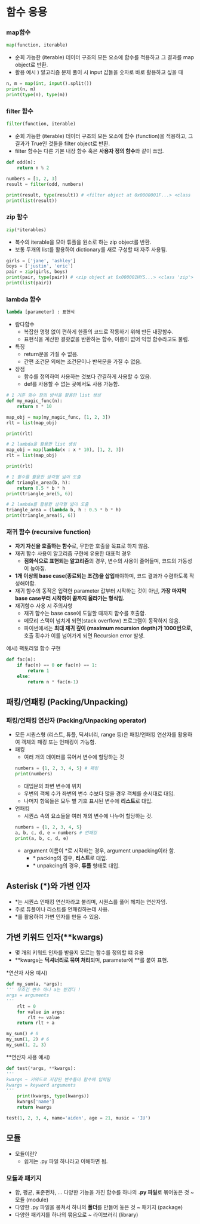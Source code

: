 함수 응용
=========
### map함수
```python
map(function, iterable)
```
- 순회 가능한 (iterable) 데이터 구조의 모든 요소에 함수를 적용하고 그 결과를 map object로 반환.
- 활용 예시 ) 알고리즘 문제 풀이 시 input 값들을 숫자로 바로 활용하고 싶을 때

```python
n, m = map(int, input().split())
print(n, m)
print(type(n), type(m))
```

### filter 함수
```python 
filter(function, iterable)
```
- 순회 가능한 (iterable) 데이터 구조의 모든 요소에 함수 (function)을 적용하고, 그 결과가 True인 것들을 filter object로 반환.
- filter 함수는 다른 기본 내장 함수 혹은 **사용자 정의 함수**와 같이 쓰임.

```python 
def odd(n):
    return n % 2

numbers = [1, 2, 3]
result = filter(odd, numbers)

print(result, type(result)) # <filter object at 0x0000001F...> <class 'filter'>
print(list(result))
```

### zip 함수

```python 
zip(*iterables)
```

- 복수의 iterable을 모아 튜플을 원소로 하는 zip object를 반환.
- 보통 두개의 list를 활용하여 dictionary를 새로 구성할 때 자주 사용됨.

```python
girls = ['jane', 'ashley']
boys = ['justin', 'eric']
pair = zip(girls, boys)
print(pair, type(pair)) # <zip object at 0x000001HYS...> <class 'zip'>
print(list(pair))
```
### lambda 함수
```python
lambda [parameter] : 표현식
```
- 람다함수
  - 복잡한 명령 없이 편하게 한줄의 코드로 작동하기 위해 만든 내장함수.
  -   표현식을 계산한 결괏값을 반환하는 함수, 이름이 없어 익명 함수라고도 불림.
- 특징
  -   return문을 가질 수 없음.
  -   간편 조건문 외에는 조건문이나 반복문을 가질 수 없음. 
- 장점
  - 함수를 정의하여 사용하는 것보다 간결하게 사용할 수 있음.
  - def를 사용할 수 없는 곳에서도 사용 가능함.

```python
# 1 기존 함수 정의 방식을 활용한 list 생성
def my_magic_func(n):
    return n * 10

map_obj = map(my_magic_func, [1, 2, 3])
rlt = list(map_obj)

print(rlt)

# 2 lambda을 활용한 list 생성
map_obj = map(lambda(x : x * 10), [1, 2, 3])
rlt = list(map_obj)

print(rlt)
```
```python
# 1 함수를 활용한 삼각형 넓이 도출
def triangle_area(b, h):
    return 0.5 * b * h
print(triangle_are(5, 6))

# 2 lambda를 활용한 삼각형 넓이 도출
triangle_area = (lambda b, h : 0.5 * b * h)
print(triangle_area(5, 6))
```

### 재귀 함수 (recursive function)
- **자기 자신을 호출하는 함수**로, 무한한 호출을 목표로 하지 않음.
- 재귀 함수 사용이 알고리즘 구현에 유용한 대표적 경우
  - **점화식으로 표현되는 알고리즘**의 경우, 변수의 사용이 줄어들며, 코드의 가동성이 높아짐.
- **1개 이상의 base case(종료되는 조건)을 삽입**해야하며, 코드 결과가 수렴하도록 작성해야함.
- 재귀 함수의 동작은 입력한 parameter 값부터 시작하는 것이 아닌, **가장 마지막 base case부터 시작하여 끝까지 올라가는 형식임.**
- 재귀함수 사용 시 주의사항
  - 재귀 함수는 base case에 도달할 때까지 함수를 호출함.
  - 메모리 스택이 넘치게 되면(stack overflow) 프로그램이 동작하지 않음.
  - 파이썬에서는 **최대 재귀 깊이 (maximum recursion depth)가 1000번으로,** 호출 횟수가 이를 넘어가게 되면 Recursion error 발생.

예시) 팩토리얼 함수 구현
```python
def fac(n):
    if fac(n) == 0 or fac(n) == 1:
        return 1
    else:
        return n * fac(n-1)
```

## 패킹/언패킹 (Packing/Unpacking)
### 패킹/언패킹 연산자 (Packing/Unpacking operator)
- 모든 시퀀스형 (리스트, 튜플, 딕셔너리, range 등)은 패킹/언패킹 연산자를 활용하여 객체의 패킹 또는 언패킹이 가능함.
- 패킹
  - 여러 개의 데이터를 묶어서 변수에 할당하는 것
  ```python
  numbers = {1, 2, 3, 4, 5} # 패킹
  print(numbers)
  ```
  - 대입문의 좌변 변수에 위치
  - 우변의 객체 수가 좌변의 변수 수보다 많을 경우 객체를 순서대로 대입.
  - 나머지 항목들은 모두 별 기호 표시된 변수에 **리스트**로 대입.
- 언패킹
  - 시퀀스 속의 요소들을 여러 개의 변수에 나누어 할당하는 것.
  ```python
  numbers = {1, 2, 3, 4, 5}
  a, b, c, d, e = numbers # 언패킹
  print(a, b, c, d, e)
  ```
  -  argument 이름이 *로 시작하는 경우, argument unpacking이라 함.
     -  \* packing의 경우, **리스트**로 대입.
     -  \* unpakcing의 경우, **튜플** 형태로 대입.

## Asterisk (*)와 가변 인자
- \*는 시퀀스 언패킹 연산자라고 불리며, 시퀀스를 풀어 헤치는 연산자임.
- 주로 튜플이나 리스트를 언패킹하는데 사용.
- \*를 활용하여 가변 인자를 만들 수 있음.

## 가변 키워드 인자(**kwargs)
- 몇 개의 키워드 인자를 받을지 모르는 함수를 정의할 떄 유용
- \**kwargs는 **딕셔너리로 묶여 처리**되며, parameter에 **를 붙여 표현.
  
\*연산자 사용 예시)
```python
def my_sum(a, *args): 
''' 무조건 변수 하나 a는 받겠다 !
args = arguments
'''
    rlt = 0
    for value in args:
        rlt += value
    return rlt + a

my_sum() # 0
my_sum(1, 2) # 6
my_sum(1, 2, 3)
```
\**연산자 사용 예시)
```python
def test(*args, **kwargs):
'''
kwargs ~ 키워드로 저장된 변수들이 함수에 입력됨 
kwargs = keyword arguments
'''
    print(kwargs, type(kwargs))
    kwargs['name']
    return kwargs

test(1, 2, 3, 4, name='aiden', age = 21, music = 'IU')
```

## 모듈
- 모듈이란?
  - 쉽게는 .py 파일 하나라고 이해하면 됨.

### 모듈과 패키지
- 합, 평균, 표준편차, ... 다양한 기능을 가진 함수를 하나의 **.py 파일**로 묶어놓은 것 ~ 모듈 (module)
- 다양한 .py 파일을 뭉쳐서 하나의 **폴더**를 만들어 놓은 것 ~ 패키지 (package)
- 다양한 패키지를 하나의 묶음으로 ~ 라이브러리 (library)

